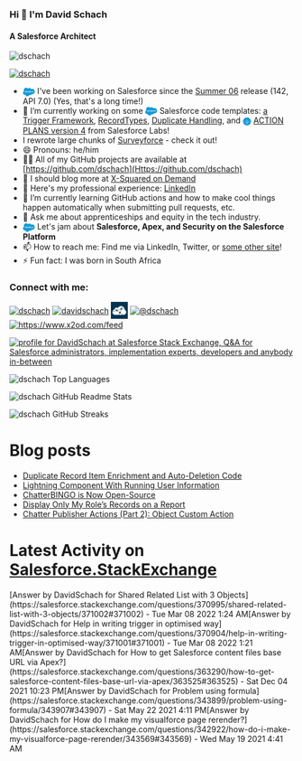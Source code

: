 ### Hi 👋 I'm David Schach
#### A Salesforce Architect

<p align="left"> <img src="https://komarev.com/ghpvc/?username=dschach&label=Profile%20views&color=0e75b6&style=flat" alt="dschach" /> </p>
<p align="left"> <a href="https://twitter.com/dschach" target="blank"><img src="https://img.shields.io/twitter/follow/dschach?logo=twitter&style=for-the-badge" alt="dschach" /></a> </p>

- <img src="https://raw.githubusercontent.com/dschach/dschach/main/media/Salesforce-logo.png" height="15" style="vertical-align: middle;"/> I've been working on Salesforce since the [Summer 06](https://resources.docs.salesforce.com/142/latest/en-us/sfdc/pdf/salesforce_summer06_release_notes.pdf) release (142, API 7.0) (Yes, that's a long time!)
- 🔭 I’m currently working on some <img src="https://raw.githubusercontent.com/dschach/dschach/main/media/Salesforce-logo.png" height="15" style="vertical-align: middle;"/> Salesforce code templates: [a Trigger Framework](https://github.com/dschach/salesforce-trigger-framework), [RecordTypes](https://github.com/dschach/record-types), [Duplicate Handling](https://github.com/dschach/duplicatehandling), and <img src="media/labs.png" height="15" width="15" style="vertical-align: middle;"/> [ACTION PLANS version 4](https://github.com/SalesforceLabs/ActionPlansV4) from Salesforce Labs!
- I rewrote large chunks of [Surveyforce](https://github.com/SalesforceLabs/survey-force) - check it out!
- 😄 Pronouns: he/him
- 👨‍💻 All of my GitHub projects are available at [https://github.com/dschach](Https://github.com/dschach)
- 📝 I should blog more at [X-Squared on Demand](https://www.x2od.com)
- 📄 Here's my professional experience: [LinkedIn](https://www.linkedin.com/in/davidschach/)
- 🌱 I’m currently learning GitHub actions and how to make cool things happen automatically when submitting pull requests, etc.
- 💬 Ask me about apprenticeships and equity in the tech industry.
- <img src="https://raw.githubusercontent.com/dschach/dschach/main/media/Salesforce-logo.png" height="15" style="vertical-align: middle;"/> Let's jam about **Salesforce, Apex, and Security on the Salesforce Platform**
- 📫 How to reach me: Find me via LinkedIn, Twitter, or [some other site](https://www.duckduckgo.com)!
- ⚡ Fun fact: I was born in South Africa

<h3 align="left">Connect with me:</h3>
<p align="left">
<a href="https://twitter.com/dschach" target="blank"><img align="center" src="https://raw.githubusercontent.com/rahuldkjain/github-profile-readme-generator/master/src/images/icons/Social/twitter.svg" alt="dschach" height="30" width="40" /></a>
<a href="https://linkedin.com/in/davidschach" target="blank"><img align="center" src="https://raw.githubusercontent.com/rahuldkjain/github-profile-readme-generator/master/src/images/icons/Social/linked-in-alt.svg" alt="davidschach" height="30" width="40" /></a>
<a href="https://salesforce.stackexchange.com/users/dschach" target="blank"><img align="center" src="media/SalesforceStackExchangeLogo.png" alt="dschach" height="30" width="30" /></a>
<a href="https://medium.com/@dschach" target="blank"><img align="center" src="https://raw.githubusercontent.com/rahuldkjain/github-profile-readme-generator/master/src/images/icons/Social/medium.svg" alt="@dschach" height="30" width="40" /></a>
<a href="/https://www.x2od.com/feed" target="blank"><img align="center" src="https://www.x2od.com/wp/wp-content/uploads/FINAL-LOGO_OK_square_whitebg.jpeg" alt="https://www.x2od.com/feed" height="30" width="30" /></a>
</p>

<a href="https://salesforce.stackexchange.com/users/59/davidschach"><img src="https://salesforce.stackexchange.com/users/flair/59.png" width="208" height="58" alt="profile for DavidSchach at Salesforce Stack Exchange, Q&amp;A for Salesforce administrators, implementation experts, developers and anybody in-between" title="profile for DavidSchach at Salesforce Stack Exchange, Q&amp;A for Salesforce administrators, implementation experts, developers and anybody in-between"></a>

![dschach Top Languages](https://github-readme-stats.vercel.app/api/top-langs?username=dschach&show_icons=true&locale=en&layout=compact)

![dschach GitHub Readme Stats](https://github-readme-stats.vercel.app/api?username=dschach&show_icons=true&locale=en)

![dschach GitHub Streaks](https://github-readme-streak-stats.herokuapp.com/?user=dschach&)

# Blog posts
<!-- BLOG-POSTS:START -->
- [Duplicate Record Item Enrichment and Auto-Deletion Code](https://www.x2od.com/2022/02/28/duplicate-record-items.html)
- [Lightning Component With Running User Information](https://www.x2od.com/2015/02/27/lightning-component-running-user.html)
- [ChatterBINGO is Now Open-Source](https://www.x2od.com/2014/07/03/chatterbingo-github.html)
- [Display Only My Role’s Records on a Report](https://www.x2od.com/2013/07/22/my-role-records.html)
- [Chatter Publisher Actions &lpar;Part 2&rpar;: Object Custom Action](https://www.x2od.com/2013/07/15/publisher-actions-pt2.html)
<!-- BLOG-POSTS:END -->

# Latest Activity on [Salesforce.StackExchange](https://salesforce.stackexchange.com)
<!-- SaleforceStackexchange:START -->[Answer by DavidSchach for Shared Related List with 3 Objects](https://salesforce.stackexchange.com/questions/370995/shared-related-list-with-3-objects/371002#371002) - Tue Mar 08 2022 1:24 AM[Answer by DavidSchach for Help in writing trigger in optimised way](https://salesforce.stackexchange.com/questions/370904/help-in-writing-trigger-in-optimised-way/371001#371001) - Tue Mar 08 2022 1:21 AM[Answer by DavidSchach for How to get Salesforce content files base URL via Apex?](https://salesforce.stackexchange.com/questions/363290/how-to-get-salesforce-content-files-base-url-via-apex/363525#363525) - Sat Dec 04 2021 10:23 PM[Answer by DavidSchach for Problem using formula](https://salesforce.stackexchange.com/questions/343899/problem-using-formula/343907#343907) - Sat May 22 2021 4:11 PM[Answer by DavidSchach for How do I make my visualforce page rerender?](https://salesforce.stackexchange.com/questions/342922/how-do-i-make-my-visualforce-page-rerender/343569#343569) - Wed May 19 2021 4:41 AM<!-- SaleforceStackexchange:END -->